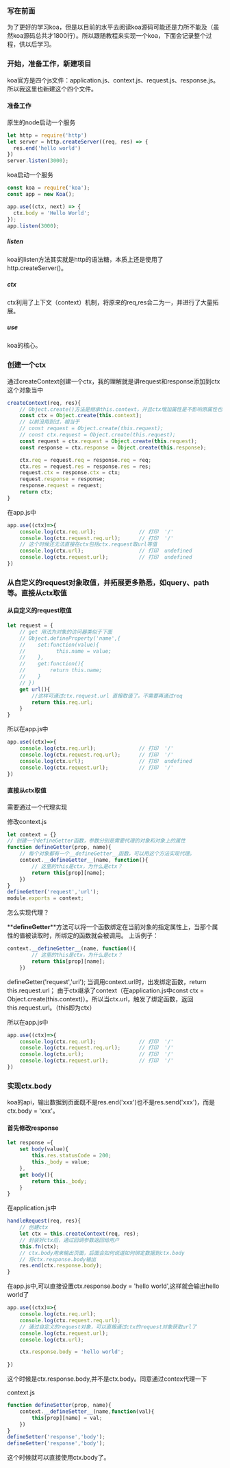 ### 写在前面

为了更好的学习koa，但是以目前的水平去阅读koa源码可能还是力所不能及（虽然koa源码总共才1800行）。所以跟随教程来实现一个koa，下面会记录整个过程，供以后学习。

### 开始，准备工作，新建项目

koa官方是四个js文件：application.js、context.js、request.js、response.js。所以我这里也新建这个四个文件。

#### 准备工作

原生的node启动一个服务

```JavaScript
let http = require('http')
let server = http.createServer((req, res) => {
  res.end('hello world')
})
server.listen(3000);
```
koa启动一个服务
```JavaScript
const koa = require('koa');
const app = new Koa();

app.use((ctx, next) => {
  ctx.body = 'Hello World';
});
app.listen(3000);
```
##### listen
koa的listen方法其实就是http的语法糖，本质上还是使用了http.createServer()。
##### ctx
ctx利用了上下文（context）机制，将原来的req,res合二为一，并进行了大量拓展。
##### use
koa的核心。

### 创建一个ctx

通过createContext创建一个ctx，我的理解就是讲request和response添加到ctx这个对象当中

```JavaScript
createContext(req, res){
    // Object.create()方法是继承this.context，并且ctx增加属性是不影响原属性也就是this.context
    const ctx = Object.create(this.context);
    // 以前没用到过，相当于
    // const request = Object.create(this.request);
    // const ctx.request = Object.create(this.request);
    const request = ctx.request = Object.create(this.request);
    const response = ctx.response = Object.create(this.response);

    ctx.req = request.req = response.req = req;
    ctx.res = request.res = response.res = res;
    request.ctx = response.ctx = ctx;
    request.response = response;
    response.request = request;
    return ctx;
}
```
在app.js中
```JavaScript
app.use((ctx)=>{
    console.log(ctx.req.url);              // 打印  '/'
    console.log(ctx.request.req.url);      // 打印  '/'
    // 这个时候还无法直接在ctx包括ctx.request取url等值
    console.log(ctx.url);                  // 打印  undefined
    console.log(ctx.request.url);          // 打印  undefined
})
```
### 从自定义的request对象取值，并拓展更多熟悉，如query、path等。直接从ctx取值

#### 从自定义的request取值

```JavaScript
let request = { 
    // get 用法为对象的访问器类似于下面
    // Object.defineProperty('name',{
    //    set:function(value){
    //          this.name = value;
    //    },
    //    get:function(){
    //        return this.name;
    //    }
    // })
    get url(){
        //这样可通过ctx.request.url 直接取值了。不需要再通过req
        return this.req.url;
    }
}
```
所以在app.js中
```JavaScript
app.use((ctx)=>{
    console.log(ctx.req.url);              // 打印  '/'
    console.log(ctx.request.req.url);      // 打印  '/'
    console.log(ctx.url);                  // 打印  undefined
    console.log(ctx.request.url);          // 打印  '/'
})
```

#### 直接从ctx取值

需要通过一个代理实现

修改context.js
```JavaScript
let context = {}
// 创建一个defineGetter函数，参数分别是需要代理的对象和对象上的属性
function defineGetter(prop, name){
    // 每个对象都有一个__defineGetter__函数，可以用这个方法实现代理。
    context.__defineGetter__(name, function(){
        // 这里的this是ctx，为什么是ctx？
        return this[prop][name];
    })
}
defineGetter('request','url');
module.exports = context;
```
怎么实现代理？

**__defineGetter__**方法可以将一个函数绑定在当前对象的指定属性上，当那个属性的值被读取时，所绑定的函数就会被调用。
上诉例子：
```JavaScript
context.__defineGetter__(name, function(){
        // 这里的this是ctx，为什么是ctx？
        return this[prop][name];
    })
```
defineGetter('request','url');
当调用context.url时，出发绑定函数，return this.request.url；
由于ctx继承了context（在application.js中const ctx = Object.create(this.context)）。所以当ctx.url，触发了绑定函数，返回this.request.url。（this即为ctx）

所以在app.js中
```JavaScript
app.use((ctx)=>{
    console.log(ctx.req.url);              // 打印  '/'
    console.log(ctx.request.req.url);      // 打印  '/'
    console.log(ctx.url);                  // 打印  '/'
    console.log(ctx.request.url);          // 打印  '/'
})
```

### 实现ctx.body

koa的api，输出数据到页面既不是res.end('xxx')也不是res.send('xxx')，而是ctx.body = 'xxx'。

#### 首先修改response

```JavaScript
let response ={
    set body(value){
        this.res.statusCode = 200;
        this._body = value;
    },
    get body(){
        return this._body;
    }
}
```
在application.js中
```JavaScript
handleRequest(req, res){
    // 创建ctx
    let ctx = this.createContext(req, res);
    // 封装好ctx后，通过回调参数返回给用户
    this.fn(ctx);
    // ctx.body用来输出页面，后面会如何说道如何绑定数据到ctx.body
    // 将ctx.response.body输出
    res.end(ctx.response.body);
}
```
在app.js中,可以直接设置ctx.response.body = 'hello world',这样就会输出hello world了

```JavaScript
app.use((ctx)=>{
    console.log(ctx.req.url);
    console.log(ctx.request.req.url);
    // 通过自定义的request对象，可以直接通过ctx的request对象获取url了
    console.log(ctx.request.url);
    console.log(ctx.url);

    ctx.response.body = 'hello world';
    
})
```
这个时候是ctx.response.body,并不是ctx.body。同意通过contex代理一下

context.js
```JavaScript
function defineSetter(prop, name){
    context.__defineSetter__(name,function(val){
        this[prop][name] = val;
    })
}
defineSetter('response','body');
defineGetter('response','body');
```

这个时候就可以直接使用ctx.body了。